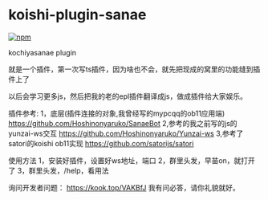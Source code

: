# koishi-plugin-sanae

[![npm](https://img.shields.io/npm/v/koishi-plugin-sanae?style=flat-square)](https://www.npmjs.com/package/koishi-plugin-sanae)

kochiyasanae plugin

就是一个插件，第一次写ts插件，因为啥也不会，就先把现成的窝里的功能缝到插件上了

以后会学习更多js，然后把我的老的epl插件翻译成js，做成插件给大家娱乐。

插件参考:
1，底层(插件连接的对象,我曾经写的mypcqq的ob11应用端)
https://github.com/Hoshinonyaruko/SanaeBot
2,参考的我之前写的js的yunzai-ws交互
https://github.com/Hoshinonyaruko/Yunzai-ws
3,参考了satori的koishi ob11实现
https://github.com/satorijs/satori

使用方法
1，安装好插件，设置好ws地址，端口
2，群里头发，早苗on，就打开了
3，群里头发，/help，看用法

询问开发者问题：
https://kook.top/VAKBfJ
我有问必答，请你礼貌就好。
